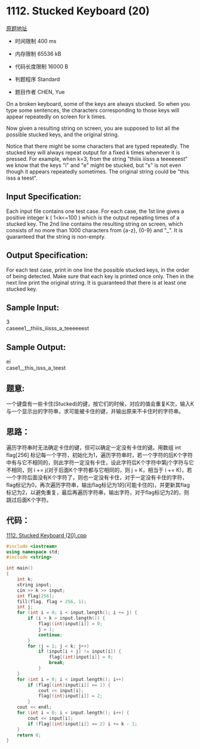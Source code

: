 ﻿# 1112. Stucked Keyboard (20)

[原题地址](https://www.patest.cn/contests/pat-a-practise/1112)

* 时间限制 400 ms

* 内存限制 65536 kB

* 代码长度限制 16000 B

* 判题程序 Standard

* 题目作者 CHEN, Yue


On a broken keyboard, some of the keys are always stucked. So when you type some sentences, the characters corresponding to those keys will appear repeatedly on screen for k times.

Now given a resulting string on screen, you are supposed to list all the possible stucked keys, and the original string.

Notice that there might be some characters that are typed repeatedly. The stucked key will always repeat output for a fixed k times whenever it is pressed. For example, when k=3, from the string "thiiis iiisss a teeeeeest" we know that the keys "i" and "e" might be stucked, but "s" is not even though it appears repeatedly sometimes. The original string could be "this isss a teest".

## Input Specification:

Each input file contains one test case. For each case, the 1st line gives a positive integer k ( 1<k<=100 ) which is the output repeating times of a stucked key. The 2nd line contains the resulting string on screen, which consists of no more than 1000 characters from {a-z}, {0-9} and "_". It is guaranteed that the string is non-empty.

## Output Specification:

For each test case, print in one line the possible stucked keys, in the order of being detected. Make sure that each key is printed once only. Then in the next line print the original string. It is guaranteed that there is at least one stucked key.

## Sample Input:

3  
caseee1__thiiis_iiisss_a_teeeeeest  

## Sample Output:

ei  
case1__this_isss_a_teest  


## 题意: 

一个键盘有一些卡住(Stucked)的键，按它们的时候，对应的值会重复K次，输入K与一个显示出的字符串，求可能被卡住的键，并输出原来不卡住时的字符串。

## 思路：

遍历字符串时无法确定卡住的键，但可以确定一定没有卡住的键。用数组 int flag[256] 标记每一个字符，初始化为1，遍历字符串时，若一个字符的后K个字符中有与它不相同的，则此字符一定没有卡住，设此字符后K个字符中第j个字符与它不相同，则 i += j(对于后面K个字符都与它相同的，则 j = K，相当于 i += K)，若一个字符后面没有K个字符了，则也一定没有卡住，对于一定没有卡住的字符，flag标记为0，再次遍历字符串，输出flag标记为1的(可能卡住的)，并更新其flag标记为2，以避免重复，最后再遍历字符串，输出字符，对于flag标记为2的，则跳过后面K个字符。


## 代码：

[1112. Stucked Keyboard (20).cpp](https://github.com/jerrykcode/PAT-Practise/blob/master/PAT%20Advanced%20Level%20Practise/1112.%20Stucked%20Keyboard(20)/1112.%20Stucked%20Keyboard(20).cpp)

```cpp
#include <iostream>
using namespace std;
#include <string>

int main()
{
	int k;
	string input;
	cin >> k >> input;
	int flag[256];
	fill(flag, flag + 256, 1);
	int j;
	for (int i = 0; i < input.length(); i += j) {
		if (i + k > input.length()) {
			flag[(int)input[i]] = 0;
			j = 1;
			continue;
		}
		for (j = 1; j < k; j++)
			if (input[i + j] != input[i]) {
				flag[(int)input[i]] = 0;
				break;
			}
	}
	for (int i = 0; i < input.length(); i++) 
		if (flag[(int)input[i]] == 1) {
			cout << input[i];
			flag[(int)input[i]] = 2;
		}
	cout << endl;
	for (int i = 0; i < input.length(); i++) {
		cout << input[i];
		if (flag[(int)input[i]] == 2) i += k - 1;
	}
	return 0;
}
```